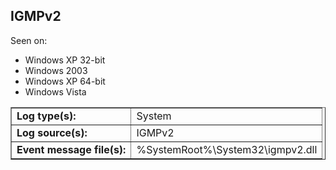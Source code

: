 ## IGMPv2

Seen on:
* Windows XP 32-bit
* Windows 2003
* Windows XP 64-bit
* Windows Vista

<table border="1" class="docutils">
  <tbody>
    <tr>
      <td><b>Log type(s):</b></td>
      <td>System</td>
    </tr>
    <tr>
      <td><b>Log source(s):</b></td>
      <td>IGMPv2</td>
    </tr>
    <tr>
      <td><b>Event message file(s):</b></td>
      <td>%SystemRoot%\System32\igmpv2.dll</td>
    </tr>
  </tbody>
</table>

&nbsp;

